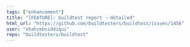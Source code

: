 ```yaml
---
tags: ["enhancement"]
title: "[FEATURE]: buildtest report --detailed"
html_url: "https://github.com/buildtesters/buildtest/issues/1456"
user: "shahzebsiddiqui"
repo: "buildtesters/buildtest"
---
```


